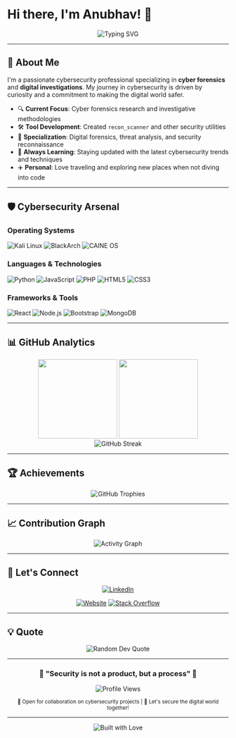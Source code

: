 # Hi there, I'm Anubhav! 👋

<div align="center">
  <img src="https://readme-typing-svg.herokuapp.com?font=Fira+Code&pause=1000&color=00D9FF&center=true&vCenter=true&width=435&lines=Cybersecurity+Enthusiast;Cyber+Forensics+Researcher;Security+Tool+Developer;Always+Learning+%26+Growing" alt="Typing SVG" />
</div>

---

## 🚀 About Me

I'm a passionate cybersecurity professional specializing in **cyber forensics** and **digital investigations**. My journey in cybersecurity is driven by curiosity and a commitment to making the digital world safer.

- 🔍 **Current Focus**: Cyber forensics research and investigative methodologies
- 🛠️ **Tool Development**: Created `recon_scanner` and other security utilities
- 🎯 **Specialization**: Digital forensics, threat analysis, and security reconnaissance
- 🌱 **Always Learning**: Staying updated with the latest cybersecurity trends and techniques
- ✈️ **Personal**: Love traveling and exploring new places when not diving into code

---

## 🛡️ Cybersecurity Arsenal

### **Operating Systems**
![Kali Linux](https://img.shields.io/badge/Kali_Linux-557C94?style=for-the-badge&logo=kali-linux&logoColor=white)
![BlackArch](https://img.shields.io/badge/BlackArch-1793D1?style=for-the-badge&logo=arch-linux&logoColor=white)
![CAINE OS](https://img.shields.io/badge/CAINE_OS-FF6B35?style=for-the-badge&logo=linux&logoColor=white)

### **Languages & Technologies**
![Python](https://img.shields.io/badge/Python-FFD43B?style=for-the-badge&logo=python&logoColor=blue)
![JavaScript](https://img.shields.io/badge/JavaScript-323330?style=for-the-badge&logo=javascript&logoColor=F7DF1E)
![PHP](https://img.shields.io/badge/PHP-777BB4?style=for-the-badge&logo=php&logoColor=white)
![HTML5](https://img.shields.io/badge/HTML5-E34F26?style=for-the-badge&logo=html5&logoColor=white)
![CSS3](https://img.shields.io/badge/CSS3-1572B6?style=for-the-badge&logo=css3&logoColor=white)
<!--   ![Java](https://img.shields.io/badge/Java-ED8B00?style=for-the-badge&logo=openjdk&logoColor=white) -->

### **Frameworks & Tools**
![React](https://img.shields.io/badge/React-20232A?style=for-the-badge&logo=react&logoColor=61DAFB)
![Node.js](https://img.shields.io/badge/Node.js-339933?style=for-the-badge&logo=nodedotjs&logoColor=white)
![Bootstrap](https://img.shields.io/badge/Bootstrap-563D7C?style=for-the-badge&logo=bootstrap&logoColor=white)
![MongoDB](https://img.shields.io/badge/MongoDB-4EA94B?style=for-the-badge&logo=mongodb&logoColor=white)

---

## 📊 GitHub Analytics

<div align="center">
  <img height="180em" src="https://github-readme-stats.vercel.app/api?username=anubhavmohandas&show_icons=true&theme=tokyonight&include_all_commits=true&count_private=true"/>
  <img height="180em" src="https://github-readme-stats.vercel.app/api/top-langs/?username=anubhavmohandas&layout=compact&langs_count=8&theme=tokyonight"/>
</div>

<div align="center">
  <img src="https://github-readme-streak-stats.herokuapp.com/?user=anubhavmohandas&theme=tokyonight" alt="GitHub Streak" />
</div>

---

## 🏆 Achievements

<div align="center">
  <img src="https://github-profile-trophy.vercel.app/?username=anubhavmohandas&theme=tokyonight&no-frame=false&no-bg=false&margin-w=4&row=1" alt="GitHub Trophies" />
</div>

---

## 📈 Contribution Graph

<div align="center">
  <img src="https://github-readme-activity-graph.vercel.app/graph?username=anubhavmohandas&theme=tokyo-night&bg_color=1a1b27&color=70a5fd&line=bf91f3&point=38bdae&area=true&hide_border=true" alt="Activity Graph" />
</div>

---

## 🤝 Let's Connect

<div align="center">
  
[![LinkedIn](https://img.shields.io/badge/LinkedIn-0077B5?style=for-the-badge&logo=linkedin&logoColor=white)](https://www.linkedin.com/in/anubhavmohandas/)
<!--   [![YouTube](https://img.shields.io/badge/YouTube-FF0000?style=for-the-badge&logo=youtube&logoColor=white)](https://www.youtube.com/c/AnubhavMohandas) -->
[![Website](https://img.shields.io/badge/Portfolio-255E63?style=for-the-badge&logo=About.me&logoColor=white)](https://anubhavmohandas.github.io/Anubhav-Profile/)
[![Stack Overflow](https://img.shields.io/badge/Stack_Overflow-FE7A16?style=for-the-badge&logo=stack-overflow&logoColor=white)](https://stackoverflow.com/users/14821045/anubhav-mohandas)

</div>

---

## 💡 Quote

<div align="center">
  <img src="https://quotes-github-readme.vercel.app/api?type=horizontal&theme=tokyonight" alt="Random Dev Quote" />
</div>

---

<div align="center">
  <h3>🔐 "Security is not a product, but a process" 🔐</h3>
  
  ![Profile Views](https://komarev.com/ghpvc/?username=anubhavmohandas&color=brightgreen&style=for-the-badge)
  
  <sub>💼 Open for collaboration on cybersecurity projects | 📧 Let's secure the digital world together!</sub>
</div>

---

<div align="center">
<!--   <img src="https://forthebadge.com/images/badges/powered-by-coffee.svg" alt="Powered by Coffee" /> -->
  <img src="https://forthebadge.com/images/badges/built-with-love.svg" alt="Built with Love" />
</div>
